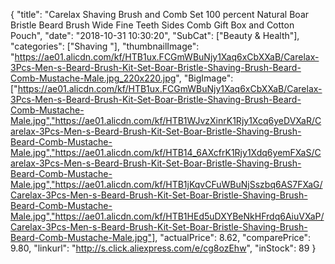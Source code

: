 {
	"title": "Carelax Shaving Brush and Comb Set 100 percent Natural Boar Bristle Beard Brush Wide  Fine Teeth Sides Comb Gift Box and Cotton Pouch",
	"date": "2018-10-31 10:30:20",
	"SubCat": ["Beauty & Health"],
	"categories": ["Shaving "],
	"thumbnailImage": "https://ae01.alicdn.com/kf/HTB1ux.FCGmWBuNjy1Xaq6xCbXXaB/Carelax-3Pcs-Men-s-Beard-Brush-Kit-Set-Boar-Bristle-Shaving-Brush-Beard-Comb-Mustache-Male.jpg_220x220.jpg",
	"BigImage": ["https://ae01.alicdn.com/kf/HTB1ux.FCGmWBuNjy1Xaq6xCbXXaB/Carelax-3Pcs-Men-s-Beard-Brush-Kit-Set-Boar-Bristle-Shaving-Brush-Beard-Comb-Mustache-Male.jpg","https://ae01.alicdn.com/kf/HTB1WJvzXinrK1Rjy1Xcq6yeDVXaR/Carelax-3Pcs-Men-s-Beard-Brush-Kit-Set-Boar-Bristle-Shaving-Brush-Beard-Comb-Mustache-Male.jpg","https://ae01.alicdn.com/kf/HTB14_6AXcfrK1Rjy1Xdq6yemFXaS/Carelax-3Pcs-Men-s-Beard-Brush-Kit-Set-Boar-Bristle-Shaving-Brush-Beard-Comb-Mustache-Male.jpg","https://ae01.alicdn.com/kf/HTB1jKqvCFuWBuNjSszbq6AS7FXaG/Carelax-3Pcs-Men-s-Beard-Brush-Kit-Set-Boar-Bristle-Shaving-Brush-Beard-Comb-Mustache-Male.jpg","https://ae01.alicdn.com/kf/HTB1HEd5uDXYBeNkHFrdq6AiuVXaP/Carelax-3Pcs-Men-s-Beard-Brush-Kit-Set-Boar-Bristle-Shaving-Brush-Beard-Comb-Mustache-Male.jpg"],
	"actualPrice": 8.62,
	"comparePrice": 9.80,
	"linkurl": "http://s.click.aliexpress.com/e/cg8ozEhw",
	"inStock": 89
}
